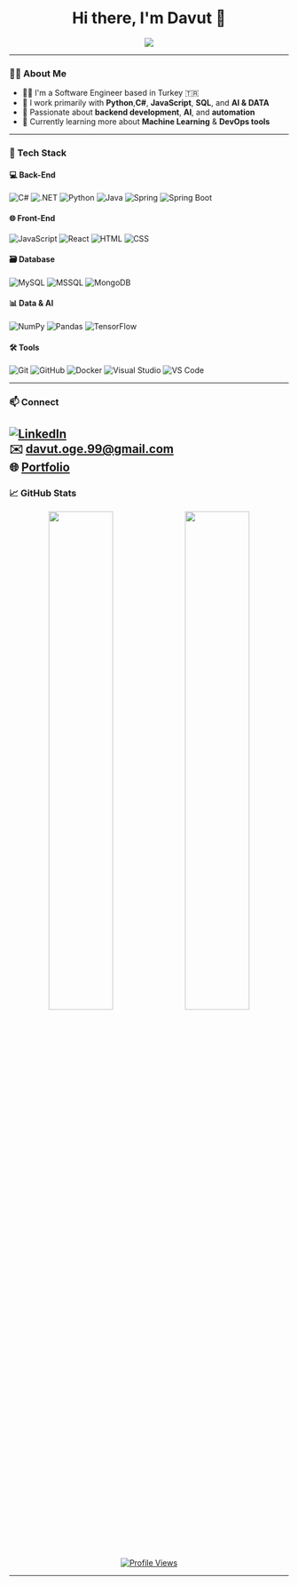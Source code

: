 <h1 align="center">Hi there, I'm Davut 👋</h1>

<p align="center">
  <img src="https://readme-typing-svg.herokuapp.com?lines=Software+Engineer;Full-Stack+Developer;Python%2C+C%23%2C+SQL%2C+JavaScript,+AI&center=true&width=500&height=45">
</p>

---

### 👨‍💻 About Me

- 🧑‍💻 I'm a Software Engineer based in Turkey 🇹🇷  
- 💼 I work primarily with **Python**,**C#**, **JavaScript**, **SQL**, and **AI & DATA**
- 🔧 Passionate about **backend development**, **AI**, and **automation**
- 🧠 Currently learning more about **Machine Learning** & **DevOps tools**

---

### 🧰 Tech Stack

#### 💻 Back-End
![C#](https://img.shields.io/badge/-C%23-239120?style=for-the-badge&logo=csharp&logoColor=white)
![.NET](https://img.shields.io/badge/-.NET-512BD4?style=for-the-badge&logo=dotnet&logoColor=white)
![Python](https://img.shields.io/badge/-Python-3776AB?style=for-the-badge&logo=python&logoColor=white)
![Java](https://img.shields.io/badge/-Java-007396?style=for-the-badge&logo=java&logoColor=white)
![Spring](https://img.shields.io/badge/-Spring-6DB33F?style=for-the-badge&logo=spring&logoColor=white)
![Spring Boot](https://img.shields.io/badge/-Spring%20Boot-6DB33F?style=for-the-badge&logo=spring-boot&logoColor=white)

#### 🌐 Front-End
![JavaScript](https://img.shields.io/badge/-JavaScript-F7DF1E?style=for-the-badge&logo=javascript&logoColor=black)
![React](https://img.shields.io/badge/-React-61DAFB?style=for-the-badge&logo=react&logoColor=black)
![HTML](https://img.shields.io/badge/-HTML-E34F26?style=for-the-badge&logo=html5&logoColor=white)
![CSS](https://img.shields.io/badge/-CSS-1572B6?style=for-the-badge&logo=css3&logoColor=white)

#### 🗃️ Database
![MySQL](https://img.shields.io/badge/-MySQL-4479A1?style=for-the-badge&logo=mysql&logoColor=white)
![MSSQL](https://img.shields.io/badge/-MS%20SQL%20Server-CC2927?style=for-the-badge&logo=microsoft-sql-server&logoColor=white)
![MongoDB](https://img.shields.io/badge/-MongoDB-47A248?style=for-the-badge&logo=mongodb&logoColor=white)

#### 📊 Data & AI
![NumPy](https://img.shields.io/badge/-NumPy-013243?style=for-the-badge&logo=numpy&logoColor=white)
![Pandas](https://img.shields.io/badge/-Pandas-150458?style=for-the-badge&logo=pandas&logoColor=white)
![TensorFlow](https://img.shields.io/badge/-TensorFlow-FF6F00?style=for-the-badge&logo=tensorflow&logoColor=white)

#### 🛠️ Tools
![Git](https://img.shields.io/badge/-Git-F05032?style=for-the-badge&logo=git&logoColor=white)
![GitHub](https://img.shields.io/badge/-GitHub-181717?style=for-the-badge&logo=github&logoColor=white)
![Docker](https://img.shields.io/badge/-Docker-2496ED?style=for-the-badge&logo=docker&logoColor=white)
![Visual Studio](https://img.shields.io/badge/-Visual%20Studio-5C2D91?style=for-the-badge&logo=visual-studio&logoColor=white)
![VS Code](https://img.shields.io/badge/-VS%20Code-007ACC?style=for-the-badge&logo=visual-studio-code&logoColor=white)


---
### 📫 Connect

[![LinkedIn](https://img.shields.io/badge/-LinkedIn-0077B5?style=flat&logo=linkedin)](https://www.linkedin.com/in/davut-oge-b33033164)  
✉️ [davut.oge.99@gmail.com](mailto:davut.oge.99@gmail.com)  
🌐 [Portfolio](https://davut-oge.vercel.app)
---


### 📈 GitHub Stats

<p align="center">
  <img src="https://github-readme-stats.vercel.app/api?username=Davut-oge&show_icons=true&theme=radical" width="48%" />
  <img src="https://github-readme-streak-stats.herokuapp.com?user=Davut-oge&theme=radical" width="48%" />
</p>

<p align="center">
  <a href="https://github.com/Davut-oge">
    <img src="https://komarev.com/ghpvc/?username=Davut-oge&label=Profile%20views&color=0e75b6&style=flat" alt="Profile Views" />
  </a>
</p>

---
